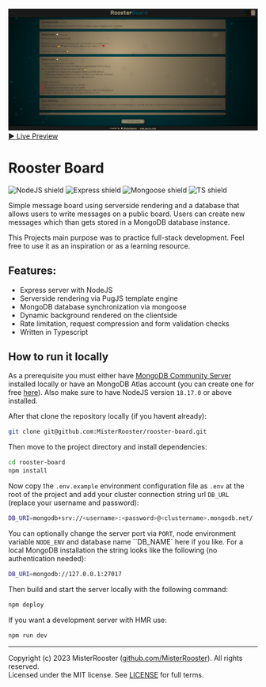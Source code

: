 ![Preview](preview.png)
[▶ Live Preview](https://rooster-board.onrender.com)

# Rooster Board

![NodeJS shield](https://img.shields.io/badge/nodejs-339933?logo=nodedotjs&logoColor=white&link=https%3A%2F%2Fnodejs.org%2F)
![Express shield](https://img.shields.io/badge/express-black?logo=express&logoColor=white&link=https%3A%2F%2Fnodejs.org%2F)
![Mongoose shield](https://img.shields.io/badge/mongoose-880000?logo=mongoose&logoColor=white&link=https%3A%2F%2Fnodejs.org%2F)
![TS shield](https://img.shields.io/badge/typescript-3178C6?logo=typescript&logoColor=white&link=https%3A%2F%2Fnodejs.org%2F)

Simple message board using serverside rendering and a database that allows users to write messages on a public board.
Users can create new messages which than gets stored in a MongoDB database instance.

This Projects main purpose was to practice full-stack development. Feel free to use it as an inspiration or as
a learning resource.

## Features:
 - Express server with NodeJS
 - Serverside rendering via PugJS template engine
 - MongoDB database synchronization via mongoose
 - Dynamic background rendered on the clientside
 - Rate limitation, request compression and form validation checks
 - Written in Typescript

## How to run it locally

 As a prerequisite you must either have [MongoDB Community Server](https://www.mongodb.com/try/download/community) installed locally or have an MongoDB Atlas account (you can create one for free [here](https://www.mongodb.com/cloud/atlas/register)).
 Also make sure to have NodeJS version `18.17.0` or above installed.

After that clone the repository locally (if you havent already):

```bash
git clone git@github.com:MisterRooster/rooster-board.git
```

Then move to the project directory and install dependencies:

```bash
cd rooster-board
npm install
```

Now copy the `.env.example` environment configuration file as `.env` at the root of the project and add your cluster connection string url `DB_URL` (replace your username and password):

```bash
DB_URI=mongodb+srv://<username>:<password>@<clustername>.mongodb.net/
```
You can optionally change the server port via `PORT`, node environment variable `NODE_ENV` and database name ``DB_NAME` here if you like.
For a local MongoDB installation the string looks like the following (no authentication needed):

```bash
DB_URI=mongodb://127.0.0.1:27017
```

Then build and start the server locally with the following command:

```bash
npm deploy
```

If you want a development server with HMR use:

```bash
npm run dev
```

---

Copyright (c) 2023 MisterRooster ([github.com/MisterRooster](https://github.com/MisterRooster)). All rights reserved.  
Licensed under the MIT license. See [LICENSE](LICENSE) for full terms.
